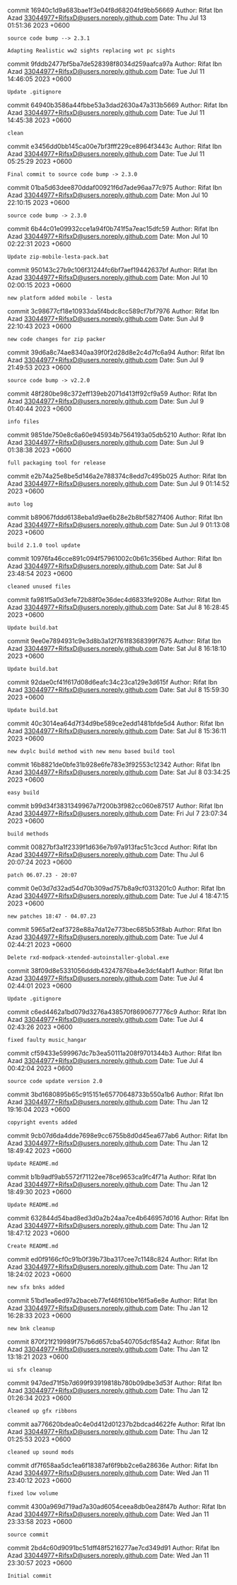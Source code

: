 commit 16940c1d9a683bae1f3e04f8d68204fd9bb56669
Author: Rifat Ibn Azad <33044977+RifsxD@users.noreply.github.com>
Date:   Thu Jul 13 01:51:36 2023 +0600

    source code bump --> 2.3.1
    
    Adapting Realistic ww2 sights replacing wot pc sights

commit 9fddb2477bf5ba7de528398f8034d259aafca97a
Author: Rifat Ibn Azad <33044977+RifsxD@users.noreply.github.com>
Date:   Tue Jul 11 14:46:05 2023 +0600

    Update .gitignore

commit 64940b3586a44fbbe53a3dad2630a47a313b5669
Author: Rifat Ibn Azad <33044977+RifsxD@users.noreply.github.com>
Date:   Tue Jul 11 14:45:38 2023 +0600

    clean

commit e3456dd0bb145ca00e7bf3fff229ce8964f3443c
Author: Rifat Ibn Azad <33044977+RifsxD@users.noreply.github.com>
Date:   Tue Jul 11 05:25:29 2023 +0600

    Final commit to source code bump -> 2.3.0

commit 01ba5d63dee870ddaf00921f6d7ade96aa77c975
Author: Rifat Ibn Azad <33044977+RifsxD@users.noreply.github.com>
Date:   Mon Jul 10 22:10:15 2023 +0600

    source code bump -> 2.3.0

commit 6b44c01e09932cce1a94f0b741f5a7eac15dfc59
Author: Rifat Ibn Azad <33044977+RifsxD@users.noreply.github.com>
Date:   Mon Jul 10 02:22:31 2023 +0600

    Update zip-mobile-lesta-pack.bat

commit 950143c27b9c106f31244fc6bf7aef19442637bf
Author: Rifat Ibn Azad <33044977+RifsxD@users.noreply.github.com>
Date:   Mon Jul 10 02:00:15 2023 +0600

    new platform added mobile - lesta

commit 3c98677cf18e10933da5f4bdc8cc589cf7bf7976
Author: Rifat Ibn Azad <33044977+RifsxD@users.noreply.github.com>
Date:   Sun Jul 9 22:10:43 2023 +0600

    new code changes for zip packer

commit 39d6a8c74ae8340aa39f0f2d28d8e2c4d7fc6a94
Author: Rifat Ibn Azad <33044977+RifsxD@users.noreply.github.com>
Date:   Sun Jul 9 21:49:53 2023 +0600

    source code bump -> v2.2.0

commit 48f280be98c372eff139eb2071d413ff92cf9a59
Author: Rifat Ibn Azad <33044977+RifsxD@users.noreply.github.com>
Date:   Sun Jul 9 01:40:44 2023 +0600

    info files

commit 9851de750e8c6a60e945934b7564193a05db5210
Author: Rifat Ibn Azad <33044977+RifsxD@users.noreply.github.com>
Date:   Sun Jul 9 01:38:38 2023 +0600

    full packaging tool for release

commit e2b74a25e8be5d146a2e788374c8edd7c495b025
Author: Rifat Ibn Azad <33044977+RifsxD@users.noreply.github.com>
Date:   Sun Jul 9 01:14:52 2023 +0600

    auto log

commit b89067fddd6138eba1d9ae6b28e2b8bf5827f406
Author: Rifat Ibn Azad <33044977+RifsxD@users.noreply.github.com>
Date:   Sun Jul 9 01:13:08 2023 +0600

    build 2.1.0 tool update

commit 10976fa46cce891c094f57961002c0b61c356bed
Author: Rifat Ibn Azad <33044977+RifsxD@users.noreply.github.com>
Date:   Sat Jul 8 23:48:54 2023 +0600

    cleaned unused files

commit fa981f5a0d3efe72b88f0e36dec4d6833fe9208e
Author: Rifat Ibn Azad <33044977+RifsxD@users.noreply.github.com>
Date:   Sat Jul 8 16:28:45 2023 +0600

    Update build.bat

commit 9ee0e7894931c9e3d8b3a12f761f8368399f7675
Author: Rifat Ibn Azad <33044977+RifsxD@users.noreply.github.com>
Date:   Sat Jul 8 16:18:10 2023 +0600

    Update build.bat

commit 92dae0cf41f617d08d6eafc34c23ca129e3d615f
Author: Rifat Ibn Azad <33044977+RifsxD@users.noreply.github.com>
Date:   Sat Jul 8 15:59:30 2023 +0600

    Update build.bat

commit 40c3014ea64d7f34d9be589ce2edd1481bfde5d4
Author: Rifat Ibn Azad <33044977+RifsxD@users.noreply.github.com>
Date:   Sat Jul 8 15:36:11 2023 +0600

    new dvplc build method with new menu based build tool

commit 16b8821de0bfe31b928e6fe783e3f92553c12342
Author: Rifat Ibn Azad <33044977+RifsxD@users.noreply.github.com>
Date:   Sat Jul 8 03:34:25 2023 +0600

    easy build

commit b99d34f3831349967a7f200b3f982cc060e87517
Author: Rifat Ibn Azad <33044977+RifsxD@users.noreply.github.com>
Date:   Fri Jul 7 23:07:34 2023 +0600

    build methods

commit 00827bf3a1f2339f1d636e7b97a913fac51c3ccd
Author: Rifat Ibn Azad <33044977+RifsxD@users.noreply.github.com>
Date:   Thu Jul 6 20:07:24 2023 +0600

    patch 06.07.23 - 20:07

commit 0e03d7d32ad54d70b309ad757b8a9cf0313201c0
Author: Rifat Ibn Azad <33044977+RifsxD@users.noreply.github.com>
Date:   Tue Jul 4 18:47:15 2023 +0600

    new patches 18:47 - 04.07.23

commit 5965af2eaf3728e88a7da12e773bec685b53f8ab
Author: Rifat Ibn Azad <33044977+RifsxD@users.noreply.github.com>
Date:   Tue Jul 4 02:44:21 2023 +0600

    Delete rxd-modpack-xtended-autoinstaller-global.exe

commit 38f09d8e5331056dddb43247876ba4e3dcf4abf1
Author: Rifat Ibn Azad <33044977+RifsxD@users.noreply.github.com>
Date:   Tue Jul 4 02:44:01 2023 +0600

    Update .gitignore

commit c6ed4462a1bd079d3276a438570f8690677776c9
Author: Rifat Ibn Azad <33044977+RifsxD@users.noreply.github.com>
Date:   Tue Jul 4 02:43:26 2023 +0600

    fixed faulty music_hangar

commit cf59433e599967dc7b3ea50111a208f9701344b3
Author: Rifat Ibn Azad <33044977+RifsxD@users.noreply.github.com>
Date:   Tue Jul 4 00:42:04 2023 +0600

    source code update version 2.0

commit 3bd1680895b65c915151e65770648733b550a1b6
Author: Rifat Ibn Azad <33044977+RifsxD@users.noreply.github.com>
Date:   Thu Jan 12 19:16:04 2023 +0600

    copyright events added

commit 9cb07d6da4dde7698e9cc6755b8d0d45ea677ab6
Author: Rifat Ibn Azad <33044977+RifsxD@users.noreply.github.com>
Date:   Thu Jan 12 18:49:42 2023 +0600

    Update README.md

commit b1b9adf9ab5572f71122ee78ce9653ca9fc4f71a
Author: Rifat Ibn Azad <33044977+RifsxD@users.noreply.github.com>
Date:   Thu Jan 12 18:49:30 2023 +0600

    Update README.md

commit 632844d54bad8ed3d0a2b24aa7ce4b646957d016
Author: Rifat Ibn Azad <33044977+RifsxD@users.noreply.github.com>
Date:   Thu Jan 12 18:47:12 2023 +0600

    Create README.md

commit ed0f9166cf0c91b0f39b73ba317cee7c1148c824
Author: Rifat Ibn Azad <33044977+RifsxD@users.noreply.github.com>
Date:   Thu Jan 12 18:24:02 2023 +0600

    new sfx bnks added

commit 51bd1ea6ed97a2baceb77ef46f610be16f5a6e8e
Author: Rifat Ibn Azad <33044977+RifsxD@users.noreply.github.com>
Date:   Thu Jan 12 16:28:33 2023 +0600

    new bnk cleanup

commit 870f21f219989f757b6d657cba540705dcf854a2
Author: Rifat Ibn Azad <33044977+RifsxD@users.noreply.github.com>
Date:   Thu Jan 12 13:18:21 2023 +0600

    ui sfx cleanup

commit 947ded71f5b7d699f93919818b780b09dbe3d53f
Author: Rifat Ibn Azad <33044977+RifsxD@users.noreply.github.com>
Date:   Thu Jan 12 01:26:34 2023 +0600

    cleaned up gfx ribbons

commit aa776620bdea0c4e0d412d01237b2bdcad4622fe
Author: Rifat Ibn Azad <33044977+RifsxD@users.noreply.github.com>
Date:   Thu Jan 12 01:25:53 2023 +0600

    cleaned up sound mods

commit df7f658aa5dc1ea6f18387af6f9bb2ce6a28636e
Author: Rifat Ibn Azad <33044977+RifsxD@users.noreply.github.com>
Date:   Wed Jan 11 23:40:12 2023 +0600

    fixed low volume

commit 4300a969d719ad7a30ad6054ceea8db0ea28f47b
Author: Rifat Ibn Azad <33044977+RifsxD@users.noreply.github.com>
Date:   Wed Jan 11 23:33:58 2023 +0600

    source commit

commit 2bd4c60d9091bc51dff48f5216277ae7cd349d91
Author: Rifat Ibn Azad <33044977+RifsxD@users.noreply.github.com>
Date:   Wed Jan 11 23:30:57 2023 +0600

    Initial commit
